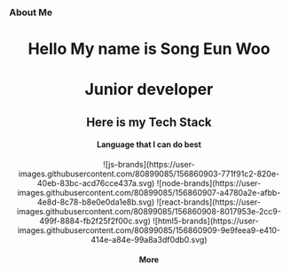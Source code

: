 <h3>About Me</h3>
<p align="center">
</p>

    
 
<div align="center">
 
<h1>Hello My name is Song Eun Woo</h1>
<h1>Junior developer</h1>
 
 <h2>Here is my Tech Stack</h2>
 <h4>Language that I can do best</h4>
![js-brands](https://user-images.githubusercontent.com/80899085/156860903-771f91c2-820e-40eb-83bc-acd76cce437a.svg)
![node-brands](https://user-images.githubusercontent.com/80899085/156860907-a4780a2e-afbb-4e8d-8c78-b8e0e0da1e8b.svg)
![react-brands](https://user-images.githubusercontent.com/80899085/156860908-8017953e-2cc9-499f-8884-fb2f25f2f00c.svg)
![html5-brands](https://user-images.githubusercontent.com/80899085/156860909-9e9feea9-e410-414e-a84e-99a8a3df0db0.svg)



<div>
</div>


<div>
</div>


<div>
</div>

 <h4>More</h4>

</div>
   
